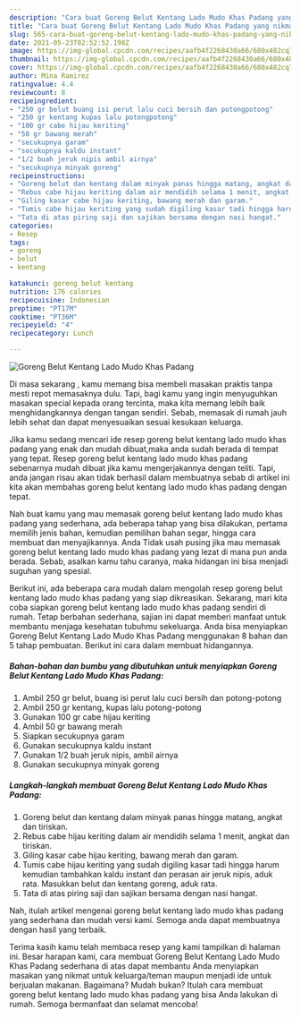 ```yaml
---
description: "Cara buat Goreng Belut Kentang Lado Mudo Khas Padang yang nikmat Untuk Jualan"
title: "Cara buat Goreng Belut Kentang Lado Mudo Khas Padang yang nikmat Untuk Jualan"
slug: 565-cara-buat-goreng-belut-kentang-lado-mudo-khas-padang-yang-nikmat-untuk-jualan
date: 2021-05-23T02:52:52.198Z
image: https://img-global.cpcdn.com/recipes/aafb4f2268430a66/680x482cq70/goreng-belut-kentang-lado-mudo-khas-padang-foto-resep-utama.jpg
thumbnail: https://img-global.cpcdn.com/recipes/aafb4f2268430a66/680x482cq70/goreng-belut-kentang-lado-mudo-khas-padang-foto-resep-utama.jpg
cover: https://img-global.cpcdn.com/recipes/aafb4f2268430a66/680x482cq70/goreng-belut-kentang-lado-mudo-khas-padang-foto-resep-utama.jpg
author: Mina Ramirez
ratingvalue: 4.4
reviewcount: 8
recipeingredient:
- "250 gr belut buang isi perut lalu cuci bersih dan potongpotong"
- "250 gr kentang kupas lalu potongpotong"
- "100 gr cabe hijau keriting"
- "50 gr bawang merah"
- "secukupnya garam"
- "secukupnya kaldu instant"
- "1/2 buah jeruk nipis ambil airnya"
- "secukupnya minyak goreng"
recipeinstructions:
- "Goreng belut dan kentang dalam minyak panas hingga matang, angkat dan tiriskan."
- "Rebus cabe hijau keriting dalam air mendidih selama 1 menit, angkat dan tiriskan."
- "Giling kasar cabe hijau keriting, bawang merah dan garam."
- "Tumis cabe hijau keriting yang sudah digiling kasar tadi hingga harum kemudian tambahkan kaldu instant dan perasan air jeruk nipis, aduk rata. Masukkan belut dan kentang goreng, aduk rata."
- "Tata di atas piring saji dan sajikan bersama dengan nasi hangat."
categories:
- Resep
tags:
- goreng
- belut
- kentang

katakunci: goreng belut kentang 
nutrition: 176 calories
recipecuisine: Indonesian
preptime: "PT17M"
cooktime: "PT36M"
recipeyield: "4"
recipecategory: Lunch

---
```



![Goreng Belut Kentang Lado Mudo Khas Padang](https://img-global.cpcdn.com/recipes/aafb4f2268430a66/680x482cq70/goreng-belut-kentang-lado-mudo-khas-padang-foto-resep-utama.jpg)

Di masa  sekarang , kamu memang bisa membeli masakan praktis tanpa mesti repot memasaknya dulu. Tapi, bagi kamu yang ingin menyuguhkan masakan special kepada orang tercinta, maka kita memang lebih baik menghidangkannya dengan tangan sendiri. Sebab, memasak di rumah jauh lebih sehat dan dapat menyesuaikan sesuai kesukaan keluarga.

Jika kamu sedang mencari ide resep goreng belut kentang lado mudo khas padang yang enak dan mudah dibuat,maka anda sudah berada di tempat yang tepat. Resep goreng belut kentang lado mudo khas padang  sebenarnya mudah dibuat jika kamu mengerjakannya dengan teliti. Tapi, anda jangan risau akan tidak berhasil dalam membuatnya 
sebab di artikel ini kita akan membahas goreng belut kentang lado mudo khas padang dengan tepat.  



Nah buat kamu yang mau memasak goreng belut kentang lado mudo khas padang yang sederhana, ada beberapa tahap yang bisa dilakukan, pertama memilih jenis bahan, kemudian pemilihan bahan segar, hingga cara membuat dan menyajikannya. Anda Tidak usah pusing jika mau memasak goreng belut kentang lado mudo khas padang yang lezat di mana pun anda berada. Sebab, asalkan kamu  tahu caranya, maka hidangan ini bisa menjadi suguhan yang spesial.

Berikut ini, ada beberapa cara mudah dalam mengolah resep goreng belut kentang lado mudo khas padang yang siap dikreasikan. Sekarang, mari kita coba siapkan goreng belut kentang lado mudo khas padang sendiri di rumah. Tetap berbahan sederhana, sajian ini dapat memberi manfaat untuk membantu menjaga kesehatan tubuhmu sekeluarga. Anda bisa menyiapkan Goreng Belut Kentang Lado Mudo Khas Padang menggunakan 8 bahan dan 5 tahap pembuatan. Berikut ini cara dalam membuat hidangannya.

<!--inarticleads1-->

##### Bahan-bahan dan bumbu yang dibutuhkan untuk menyiapkan Goreng Belut Kentang Lado Mudo Khas Padang:

1. Ambil 250 gr belut, buang isi perut lalu cuci bersih dan potong-potong
1. Ambil 250 gr kentang, kupas lalu potong-potong
1. Gunakan 100 gr cabe hijau keriting
1. Ambil 50 gr bawang merah
1. Siapkan secukupnya garam
1. Gunakan secukupnya kaldu instant
1. Gunakan 1/2 buah jeruk nipis, ambil airnya
1. Gunakan secukupnya minyak goreng




<!--inarticleads2-->

##### Langkah-langkah membuat Goreng Belut Kentang Lado Mudo Khas Padang:

1. Goreng belut dan kentang dalam minyak panas hingga matang, angkat dan tiriskan.
1. Rebus cabe hijau keriting dalam air mendidih selama 1 menit, angkat dan tiriskan.
1. Giling kasar cabe hijau keriting, bawang merah dan garam.
1. Tumis cabe hijau keriting yang sudah digiling kasar tadi hingga harum kemudian tambahkan kaldu instant dan perasan air jeruk nipis, aduk rata. Masukkan belut dan kentang goreng, aduk rata.
1. Tata di atas piring saji dan sajikan bersama dengan nasi hangat.




Nah, itulah artikel mengenai  goreng belut kentang lado mudo khas padang  yang sederhana dan mudah versi kami. Semoga anda dapat membuatnya dengan hasil yang terbaik. 

Terima kasih kamu telah membaca resep yang kami tampilkan di halaman ini. Besar harapan kami, cara membuat  Goreng Belut Kentang Lado Mudo Khas Padang sederhana di atas dapat membantu Anda menyiapkan masakan yang nikmat untuk keluarga/teman maupun menjadi ide untuk berjualan makanan. Bagaimana? Mudah bukan? Itulah cara membuat goreng belut kentang lado mudo khas padang yang bisa Anda lakukan di rumah. Semoga bermanfaat dan selamat mencoba!

